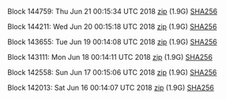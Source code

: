 Block 144759: Thu Jun 21 00:15:34 UTC 2018 [zip](https://dash-bootstrap.ams3.digitaloceanspaces.com/testnet/2018-06-21/bootstrap.dat.zip) (1.9G) [SHA256](https://dash-bootstrap.ams3.digitaloceanspaces.com/testnet/2018-06-21/sha256.txt)

Block 144211: Wed Jun 20 00:15:18 UTC 2018 [zip](https://dash-bootstrap.ams3.digitaloceanspaces.com/testnet/2018-06-20/bootstrap.dat.zip) (1.9G) [SHA256](https://dash-bootstrap.ams3.digitaloceanspaces.com/testnet/2018-06-20/sha256.txt)

Block 143655: Tue Jun 19 00:14:08 UTC 2018 [zip](https://dash-bootstrap.ams3.digitaloceanspaces.com/testnet/2018-06-19/bootstrap.dat.zip) (1.9G) [SHA256](https://dash-bootstrap.ams3.digitaloceanspaces.com/testnet/2018-06-19/sha256.txt)

Block 143111: Mon Jun 18 00:14:11 UTC 2018 [zip](https://dash-bootstrap.ams3.digitaloceanspaces.com/testnet/2018-06-18/bootstrap.dat.zip) (1.9G) [SHA256](https://dash-bootstrap.ams3.digitaloceanspaces.com/testnet/2018-06-18/sha256.txt)

Block 142558: Sun Jun 17 00:15:06 UTC 2018 [zip](https://dash-bootstrap.ams3.digitaloceanspaces.com/testnet/2018-06-17/bootstrap.dat.zip) (1.9G) [SHA256](https://dash-bootstrap.ams3.digitaloceanspaces.com/testnet/2018-06-17/sha256.txt)

Block 142013: Sat Jun 16 00:14:07 UTC 2018 [zip](https://dash-bootstrap.ams3.digitaloceanspaces.com/testnet/2018-06-16/bootstrap.dat.zip) (1.9G) [SHA256](https://dash-bootstrap.ams3.digitaloceanspaces.com/testnet/2018-06-16/sha256.txt)
